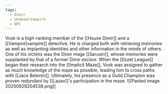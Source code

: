 ```yaml
---
tags:
  - Dimir
  - Undead/Vampire
  - NPC
---
```

Vosk is a high-ranking member of the [[House Dimir]] and a [[Vampire|vampire]] detective. He is charged both with retrieving memories as well as implanting identities and other information in the minds of others. One of his victims was the Dimir mage [[Sarusin]], whose memories were supplanted by that of a former Dimir excisor. When the [[Izzet League]] began their research into the [[Implicit Maze]], Vosk was assigned to gather as much knowledge of the maze as possible, leading him to cross paths with [[Jace Beleren]]. Ultimately, his presence as a Guild Champion was proven redundant by [[Lazav]]'s participation in the maze.
![[Pasted image 20250929204538.png]]